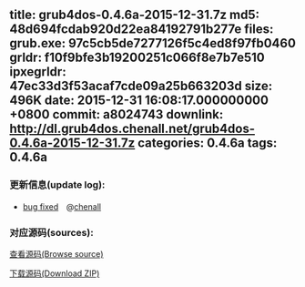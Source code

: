 title: grub4dos-0.4.6a-2015-12-31.7z
md5: 48d694fcdab920d22ea84192791b277e
files:
  grub.exe: 97c5cb5de7277126f5c4ed8f97fb0460
  grldr: f10f9bfe3b19200251c066f8e7b7e510
  ipxegrldr: 47ec33d3f53acaf7cde09a25b663203d
size: 496K
date: 2015-12-31 16:08:17.000000000 +0800
commit: a8024743
downlink: http://dl.grub4dos.chenall.net/grub4dos-0.4.6a-2015-12-31.7z
categories: 0.4.6a
tags: 0.4.6a
---


### 更新信息(update log):
  * [bug fixed](https://github.com/chenall/grub4dos/commit/a8024743c61cc4909514b27df07b7cc4bc89d1fb)　@[chenall](https://github.com/chenall)

### 对应源码(sources):
  [查看源码(Browse source)](https://github.com/chenall/grub4dos/tree/a8024743c61cc4909514b27df07b7cc4bc89d1fb)

  [下载源码(Download ZIP)](https://github.com/chenall/grub4dos/archive/a8024743c61cc4909514b27df07b7cc4bc89d1fb.zip)
